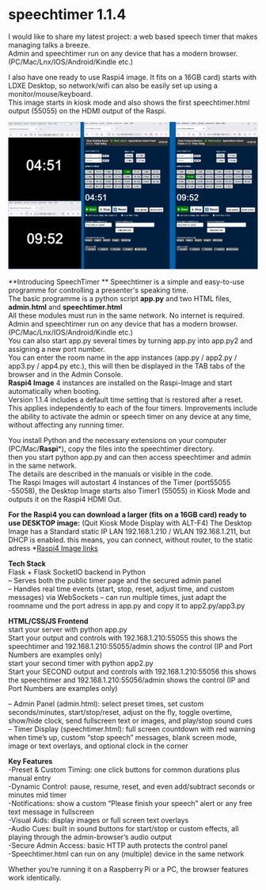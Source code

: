# speechtimer  1.1.4
I would like to share my latest project: a web based speech timer that makes managing talks a breeze.  
Admin and speechtimer run on any device that has a modern browser. (PC/Mac/Lnx/IOS/Android/Kindle etc.)  

I also have one ready to use Raspi4 image. It fits on a 16GB card) starts with LDXE Desktop, so network/wifi can also be easily set up using a monitor/mouse/keyboard.  
This image starts in kiosk mode and also shows the first speechtimer.html output (55055) on the HDMI output of the Raspi.  

![Alt-Text](speechtimer1.JPG)

**Introducing SpeechTimer **
Speechtimer is a simple and easy-to-use programme for controlling a presenter's speaking time.  
The basic programme is a python script **app.py** and two HTML files, **admin.html** and **speechtimer.html**  
All these modules must run in the same network. No internet is required.  
Admin and speechtimer run on any device that has a modern browser. (PC/Mac/Lnx/IOS/Android/Kindle etc.)  
You can also start app.py several times by turning app.py into app.py2 and assigning a new port number.  
You can enter the room name in the app instances (app.py / app2.py / app3.py / app4.py etc.), this will then be displayed in the TAB tabs of the browser and in the Admin Console.  
**Raspi4 Image** 4 instances are installed on the Raspi-Image and start automatically when booting.  
Version 1.1.4 includes a default time setting that is restored after a reset. This applies independently to each of the four timers.
Improvements include the ability to activate the admin or speech timer on any device at any time, without affecting any running timer.

You install Python and the necessary extensions on your computer (PC/Mac/**Raspi***), copy the files into the speechtimer directory.   
then you start python app.py and can then access speechtimer and admin in the same network.  
The details are described in the manuals or visible in the code.  
The Raspi Images will autostart 4 Instances of the Timer (port55055 -55058), the Desktop Image starts also Timer1 (55055) in Kiosk Mode and outputs it on the Raspi4 HDMI Out.  

**For the Raspi4 you can download a larger (fits on a 16GB card) ready to use DESKTOP image:**  (Quit Kiosk Mode Display with ALT-F4) 
The Desktop Image has a Standard static IP LAN 192.168.1.210 / WLAN 192.168.1.211, but DHCP is enabled. this means, you can connect, without router, to the static adress
*[Raspi4 Image links](https://drive.google.com/drive/folders/1aS9zuvYhaSjZAqpjX2A-KHDxk3yzTw-w?usp=sharing)  

**Tech Stack**  
Flask + Flask SocketIO backend in Python  
– Serves both the public timer page and the secured admin panel  
– Handles real time events (start, stop, reset, adjust time, and custom messages) via WebSockets 
– can run multiple times, just adapt the roomname und the port adress in app.py and copy it to app2.py/app3.py

**HTML/CSS/JS Frontend**  
start your server with python app.py  
Start your output and controls with 192.168.1.210:55055 this shows the speechtimer and 192.168.1.210:55055/admin shows the control (IP and Port Numbers are examples only)  
start your second timer with python app2.py  
Start your SECOND output and controls with 192.168.1.210:55056 this shows the speechtimer and 192.168.1.210:55056/admin shows the control (IP and Port Numbers are examples only)  

– Admin Panel (admin.html): select preset times, set custom seconds/minutes, start/stop/reset, adjust on the fly, toggle overtime, show/hide clock, send fullscreen text or images, and play/stop sound cues
– Timer Display (speechtimer.html): full screen countdown with red warning when time’s up, custom “stop speech” messages, blank screen mode, image or text overlays, and optional clock in the corner  

**Key Features**  
-Preset & Custom Timing: one click buttons for common durations plus manual entry  
-Dynamic Control: pause, resume, reset, and even add/subtract seconds or minutes mid timer  
-Notifications: show a custom “Please finish your speech” alert or any free text message in fullscreen  
-Visual Aids: display images or full screen text overlays  
-Audio Cues: built in sound buttons for start/stop or custom effects, all playing through the admin-browser’s audio output  
-Secure Admin Access: basic HTTP auth protects the control panel  
-Speechtimer.html  can run on any (multiple) device in the same network  

Whether you’re running it on a Raspberry Pi or a PC, the browser features work identically.

